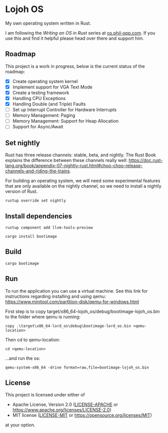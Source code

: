 # Lojoh OS

My own operating system written in Rust.

I am following the _Writing an OS in Rust_ series at [os.phil-opp.com](https://os.phil-opp.com). If you use this and find it helpful please head over there and support him.

## Roadmap
This project is a work in progress, below is the current status of the roadmap:
- [x] Create operating system kernel
- [x] Implement support for VGA Text Mode
- [x] Create a testing framework
- [x] Handling CPU Exceptions
- [x] Handling Double (and Triple) Faults
- [ ] Set up Interrupt Controller for Hardware Interrupts
- [ ] Memory Management: Paging
- [ ] Memory Management: Support for Heap Allocation
- [ ] Support for Async/Await

## Set nightly
Rust has three release channels: stable, beta, and nightly. The Rust Book explains the difference between these channels really well: https://doc.rust-lang.org/book/appendix-07-nightly-rust.html#choo-choo-release-channels-and-riding-the-trains. 

For building an operating system, we will need some experimental features that are only available on the nightly channel, so we need to install a nightly version of Rust.
```
rustup override set nightly
```

## Install dependencies
```
rustup component add llvm-tools-preview
```

```
cargo install bootimage
```

## Build
```
cargo bootimage
```

## Run
To run the application you can use a virtual machine. See this link for instructions regarding installing and using qemu: https://www.minitool.com/partition-disk/qemu-for-windows.html

First step is to copy target/x86_64-lojoh_os/debug/bootimage-lojoh_os.bin to the folder where qemu is running: 
```
copy .\target\x86_64-lord_os\debug\bootimage-lord_os.bin <qemu-location>
```
Then cd to qemu-location:
```
cd <qemu-location>
```
...and run the os:
```
qemu-system-x86_64 -drive format=raw,file=bootimage-lojoh_os.bin
```
## License

This project is licensed under either of

- Apache License, Version 2.0 ([LICENSE-APACHE](LICENSE-APACHE) or
  https://www.apache.org/licenses/LICENSE-2.0)
- MIT license ([LICENSE-MIT](LICENSE-MIT) or https://opensource.org/licenses/MIT)

at your option.
